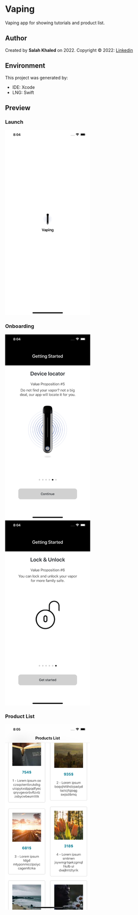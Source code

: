 # Vaping
Vaping app for showing tutorials and product list.

## Author
Created by **Salah Khaled** on 2022. Copyright © 2022: [Linkedin](Https://www.linkedin.com/in/sala7khaled/)

## Environment
This project was generated by:
* IDE: Xcode
* LNG: Swift

## Preview
### Launch
<img src="/screenshot/1.png" alt="Demo" height="600px"/>

### Onboarding
<img src="/screenshot/2.png" alt="Demo" height="600px"/> <img src="/screenshot/3.png" alt="Demo" height="600px"/>

### Product List
<img src="/screenshot/4.png" alt="Demo" height="600px"/>
